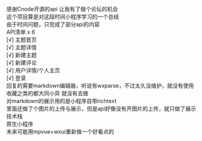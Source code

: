 感谢Cnode开源的api 让我有了做个论坛的机会  
这个项目算是对这段时间小程序学习的一个总结  
由于时间问题，只完成了部分api的内容  
API清单 x 6  
[√] 主题首页  
[√] 主题详情  
[√] 新建主题  
[√] 新建评论  
[√] 用户详情/个人主页  
[√] 登录  
回复的需要markdown编辑器，听说有wxparse，不过太久没维护，就没有使用  
收藏之类的都大同小异 就没有去做  
对markdown的展示用的是小程序自带richtext  
里面还做了个图片的上传与展示，但是api好像没有开图片的上传，就只做了展示  
技术栈  
原生小程序  
未来可能用mpvue+wxui重新做一个好看点的  
